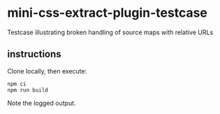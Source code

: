 # mini-css-extract-plugin-testcase
Testcase illustrating broken handling of source maps with relative URLs

## instructions

Clone locally, then execute:

```
npm ci
npm run build
```

Note the logged output.

